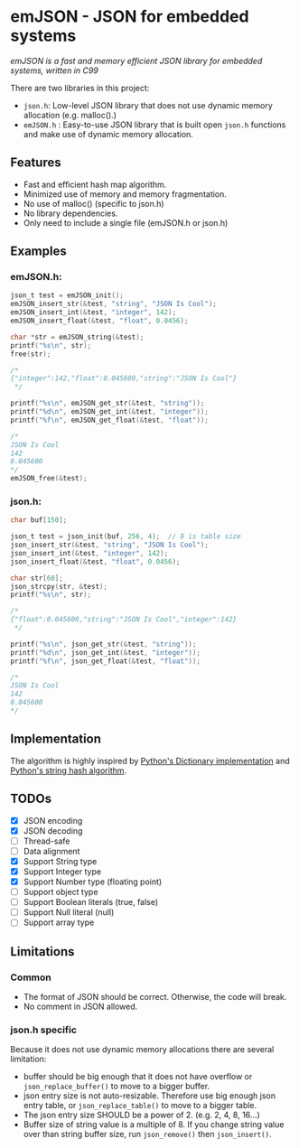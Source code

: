 emJSON - JSON for embedded systems
==================================

_emJSON is a fast and memory efficient JSON library for embedded systems, written in C99_

There are two libraries in this project:
* `json.h`: Low-level JSON library that does not use dynamic memory allocation (e.g. malloc().)
* `emJSON.h` : Easy-to-use JSON library that is built open `json.h` functions and make use of dynamic memory allocation.

Features
--------

* Fast and efficient hash map algorithm.
* Minimized use of memory and memory fragmentation.
* No use of malloc() (specific to json.h)
* No library dependencies.
* Only need to include a single file (emJSON.h or json.h)

Examples
--------

### emJSON.h:
``` C
json_t test = emJSON_init();
emJSON_insert_str(&test, "string", "JSON Is Cool");
emJSON_insert_int(&test, "integer", 142);
emJSON_insert_float(&test, "float", 0.0456);

char *str = emJSON_string(&test);
printf("%s\n", str);
free(str);

/*
{"integer":142,"float":0.045600,"string":"JSON Is Cool"}
 */

printf("%s\n", emJSON_get_str(&test, "string"));
printf("%d\n", emJSON_get_int(&test, "integer"));
printf("%f\n", emJSON_get_float(&test, "float"));

/*
JSON Is Cool
142
0.045600
*/
emJSON_free(&test);

```

### json.h:
``` C
char buf[150];

json_t test = json_init(buf, 256, 4);  // 8 is table size
json_insert_str(&test, "string", "JSON Is Cool");
json_insert_int(&test, "integer", 142);
json_insert_float(&test, "float", 0.0456);

char str[60];
json_strcpy(str, &test);
printf("%s\n", str);

/*
{"float":0.045600,"string":"JSON Is Cool","integer":142}
 */

printf("%s\n", json_get_str(&test, "string"));
printf("%d\n", json_get_int(&test, "integer"));
printf("%f\n", json_get_float(&test, "float"));

/*
JSON Is Cool
142
0.045600
*/
```

Implementation
--------------

The algorithm is highly inspired by [Python's Dictionary implementation](http://svn.python.org/projects/python/trunk/Objects/dictobject.c) and [Python's string hash algorithm](https://svn.python.org/projects/python/trunk/Objects/stringobject.c).


TODOs
--------

* [x] JSON encoding
* [x] JSON decoding
* [ ] Thread-safe
* [ ] Data alignment
* [x] Support String type
* [x] Support Integer type
* [x] Support Number type (floating point)
* [ ] Support object type
* [ ] Support Boolean literals (true, false)
* [ ] Support Null literal (null)
* [ ] Support array type

Limitations
-----------

### Common
* The format of JSON should be correct. Otherwise, the code will break.
* No comment in JSON allowed.


### json.h specific

Because it does not use dynamic memory allocations there are several limitation:

* buffer should be big enough that it does not have overflow or `json_replace_buffer()` to move to a bigger buffer.
* json entry size is not auto-resizable. Therefore use big enough json entry table, or `json_replace_table()` to move to a bigger table.
* The json entry size SHOULD be a power of 2. (e.g. 2, 4, 8, 16...)
* Buffer size of string value is a multiple of 8. If you change string value over than string buffer size, run `json_remove()` then `json_insert()`.